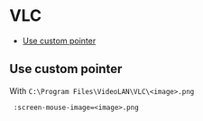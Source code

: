 # VLC

* [Use custom pointer](#use-custom-pointer)

## Use custom pointer

With `C:\Program Files\VideoLAN\VLC\<image>.png`

```batchfile
 :screen-mouse-image=<image>.png
```
